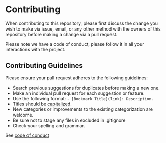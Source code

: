 # Contributing

When contributing to this repository, please first discuss the change you wish to make via issue, email, or any other method with the owners of this repository before making a change via a pull request.

Please note we have a code of conduct, please follow it in all your interactions with the project.

## Contributing Guidelines

Please ensure your pull request adheres to the following guidelines:

- Search previous suggestions for duplicates before making a new one.
- Make an individual pull request for each suggestion or feature.
- Use the following format: `- [Bookmark Title](link): Description.`
- Titles should be [capitalized](http://grammar.yourdictionary.com/capitalization/rules-for-capitalization-in-titles.html).
- New categories or improvements to the existing categorization are welcome.
- Be sure not to stage any files in excluded in .gitignore
- Check your spelling and grammar.

See [code of conduct](./CODE_OF_CONDUCT.md)

